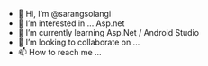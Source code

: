 - 👋 Hi, I’m @sarangsolangi
- 👀 I’m interested in ... Asp.net
- 🌱 I’m currently learning Asp.Net / Android Studio
- 💞️ I’m looking to collaborate on ...
- 📫 How to reach me ...

